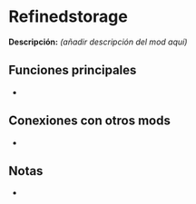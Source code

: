 # Refinedstorage

**Descripción:** *(añadir descripción del mod aquí)*

## Funciones principales
- 

## Conexiones con otros mods
- 

## Notas
- 
